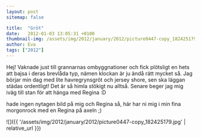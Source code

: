 ```yaml
---
layout: post
sitemap: false

title:  "Gröt"
date:   2012-01-03 13:05:31 +0100
thumbnail-img: /assets/img/2012/january/2012/picture0447-copy_182425179.jpg
author: Eva
tags: ["2012"]
---
```


Hej! Vaknade just till grannarnas ombyggnationer och fick plötsligt en hets att bajsa i deras brevlåda typ, nämen klockan är ju ändå rätt mycket så. Jag börjar min dag med lite havregrynsgröt och jersey shore, sen ska läggan städas ordentligt! Det är så himla stökigt nu alltså. Senare beger jag mig iväg till stan för att hänga med Regina :D






hade ingen nytagen bild på mig och Regina så, här har ni mig i min fina morgonrock med en Regina på axeln ;)

![]({{ '/assets/img/2012/january/2012/picture0447-copy_182425179.jpg'  | relative_url }})

